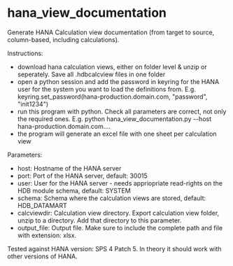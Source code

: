 # hana_view_documentation
Generate HANA Calculation view documentation (from target to source, column-based, including calculations).

Instructions:
- download hana calculation views, either on folder level & unzip or seperately. Save all .hdbcalcview files in one folder
- open a python session and add the password in keyring for the HANA user for the system you want to load the definitions from. E.g. 
  keyring.set_password(hana-production.domain.com, "password", "init1234")
- run this program with python. Check all parameters are correct, not only the required ones. E.g. python hana_view_documentation.py --host hana-production.domain.com....
- the program will generate an excel file with one sheet per calculation view

Parameters:
- host: Hostname of the HANA server
- port: Port of the HANA server, default: 30015
- user: User for the HANA server - needs appriopriate read-rights on the HDB module schema, default: SYSTEM
- schema: Schema where the calculation views are stored, default: HDB_DATAMART
- calcviewdir: Calculation view directory. Export calculation view folder, unzip to a directory. Add that directory to this parameter.
- output_file: Output file. Make sure to include the complete path and file with extension: xlsx.

Tested against HANA version: SPS 4 Patch 5. In theory it should work with other versions of HANA.
